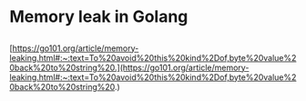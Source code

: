 # Memory leak in Golang

##

[https://go101.org/article/memory-leaking.html#:~:text=To%20avoid%20this%20kind%2Dof,byte%20value%20back%20to%20string%20.](https://go101.org/article/memory-leaking.html#:~:text=To%20avoid%20this%20kind%2Dof,byte%20value%20back%20to%20string%20.)